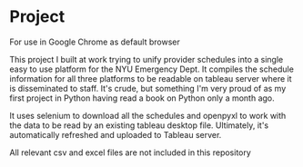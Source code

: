 # Project

For use in Google Chrome as default browser

This project I built at work trying to unify provider schedules into a single easy to use platform for the NYU Emergency Dept.  It compiles the schedule information for all three platforms to be readable on tableau server where it is disseminated to staff.  It's crude, but something I'm very proud of as my first project in Python having read a book on Python only a month ago.

It uses selenium to download all the schedules and openpyxl to work with the data to be read by an existing tableau desktop file.  Ultimately, it's automatically refreshed and uploaded to Tableau server.

All relevant csv and excel files are not included in this repository
